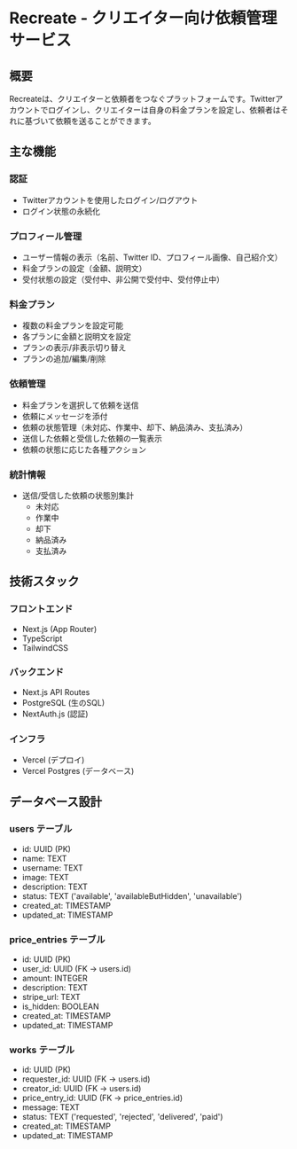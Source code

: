# Recreate - クリエイター向け依頼管理サービス

## 概要
Recreateは、クリエイターと依頼者をつなぐプラットフォームです。Twitterアカウントでログインし、クリエイターは自身の料金プランを設定し、依頼者はそれに基づいて依頼を送ることができます。

## 主な機能

### 認証
- Twitterアカウントを使用したログイン/ログアウト
- ログイン状態の永続化

### プロフィール管理
- ユーザー情報の表示（名前、Twitter ID、プロフィール画像、自己紹介文）
- 料金プランの設定（金額、説明文）
- 受付状態の設定（受付中、非公開で受付中、受付停止中）

### 料金プラン
- 複数の料金プランを設定可能
- 各プランに金額と説明文を設定
- プランの表示/非表示切り替え
- プランの追加/編集/削除

### 依頼管理
- 料金プランを選択して依頼を送信
- 依頼にメッセージを添付
- 依頼の状態管理（未対応、作業中、却下、納品済み、支払済み）
- 送信した依頼と受信した依頼の一覧表示
- 依頼の状態に応じた各種アクション

### 統計情報
- 送信/受信した依頼の状態別集計
  - 未対応
  - 作業中
  - 却下
  - 納品済み
  - 支払済み

## 技術スタック

### フロントエンド
- Next.js (App Router)
- TypeScript
- TailwindCSS

### バックエンド
- Next.js API Routes
- PostgreSQL (生のSQL)
- NextAuth.js (認証)

### インフラ
- Vercel (デプロイ)
- Vercel Postgres (データベース)

## データベース設計

### users テーブル
- id: UUID (PK)
- name: TEXT
- username: TEXT
- image: TEXT
- description: TEXT
- status: TEXT ('available', 'availableButHidden', 'unavailable')
- created_at: TIMESTAMP
- updated_at: TIMESTAMP

### price_entries テーブル
- id: UUID (PK)
- user_id: UUID (FK -> users.id)
- amount: INTEGER
- description: TEXT
- stripe_url: TEXT
- is_hidden: BOOLEAN
- created_at: TIMESTAMP
- updated_at: TIMESTAMP

### works テーブル
- id: UUID (PK)
- requester_id: UUID (FK -> users.id)
- creator_id: UUID (FK -> users.id)
- price_entry_id: UUID (FK -> price_entries.id)
- message: TEXT
- status: TEXT ('requested', 'rejected', 'delivered', 'paid')
- created_at: TIMESTAMP
- updated_at: TIMESTAMP 
